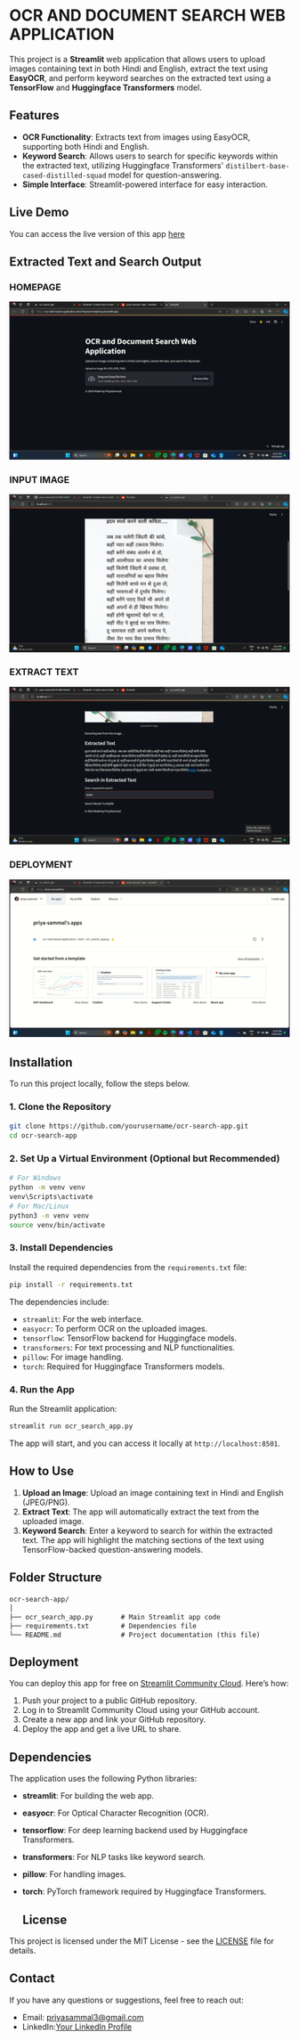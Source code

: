 # OCR AND DOCUMENT SEARCH WEB APPLICATION


This project is a **Streamlit** web application that allows users to upload images containing text in both Hindi and English, extract the text using **EasyOCR**, and perform keyword searches on the extracted text using a **TensorFlow** and **Huggingface Transformers** model.
## Features
- **OCR Functionality**: Extracts text from images using EasyOCR, supporting both Hindi and English.
- **Keyword Search**: Allows users to search for specific keywords within the extracted text, utilizing Huggingface Transformers' `distilbert-base-cased-distilled-squad` model for question-answering.
- **Simple Interface**: Streamlit-powered interface for easy interaction.
## Live Demo
You can access the live version of this app [here](https://ocr-web-based-application-jtsve7tayrwzvnnatpfzog.streamlit.app/)
## Extracted Text and Search Output
### HOMEPAGE

![Home Page](https://github.com/priya-sammal/OCR-WEB-BASED-APPLICATION/blob/main/Extracted%20Text%20and%20Search%20Output/homepage.png?raw=true)

### INPUT IMAGE

![Input Example](https://github.com/priya-sammal/OCR-WEB-BASED-APPLICATION/blob/main/Extracted%20Text%20and%20Search%20Output/inputimage.png?raw=true)

### EXTRACT TEXT
![Outut Example](https://github.com/priya-sammal/OCR-WEB-BASED-APPLICATION/blob/main/Extracted%20Text%20and%20Search%20Output/outputtext.png?raw=true)

### DEPLOYMENT
![Deploy](https://github.com/priya-sammal/OCR-WEB-BASED-APPLICATION/blob/main/Extracted%20Text%20and%20Search%20Output/deploy.png?raw=true)

## Installation
To run this project locally, follow the steps below.
### 1. Clone the Repository
```bash
git clone https://github.com/yourusername/ocr-search-app.git
cd ocr-search-app
```
### 2. Set Up a Virtual Environment (Optional but Recommended)
```bash
# For Windows
python -m venv venv
venv\Scripts\activate
# For Mac/Linux
python3 -m venv venv
source venv/bin/activate
```
### 3. Install Dependencies
Install the required dependencies from the `requirements.txt` file:
```bash
pip install -r requirements.txt
```
The dependencies include:
- `streamlit`: For the web interface.
- `easyocr`: To perform OCR on the uploaded images.
- `tensorflow`: TensorFlow backend for Huggingface models.
- `transformers`: For text processing and NLP functionalities.
- `pillow`: For image handling.
- `torch`: Required for Huggingface Transformers models.
### 4. Run the App
Run the Streamlit application:
```bash
streamlit run ocr_search_app.py
```
The app will start, and you can access it locally at `http://localhost:8501`.
## How to Use
1. **Upload an Image**: Upload an image containing text in Hindi and English (JPEG/PNG).
2. **Extract Text**: The app will automatically extract the text from the uploaded image.
3. **Keyword Search**: Enter a keyword to search for within the extracted text. The app will highlight the matching sections of the text using TensorFlow-backed question-answering models.
## Folder Structure
```
ocr-search-app/
│
├── ocr_search_app.py       # Main Streamlit app code
├── requirements.txt        # Dependencies file
└── README.md               # Project documentation (this file)
```
## Deployment
You can deploy this app for free on [Streamlit Community Cloud](https://share.streamlit.io/). Here’s how:
1. Push your project to a public GitHub repository.
2. Log in to Streamlit Community Cloud using your GitHub account.
3. Create a new app and link your GitHub repository.
4. Deploy the app and get a live URL to share.
## Dependencies
The application uses the following Python libraries:
- **streamlit**: For building the web app.
- **easyocr**: For Optical Character Recognition (OCR).
- **tensorflow**: For deep learning backend used by Huggingface Transformers.
- **transformers**: For NLP tasks like keyword search.
- **pillow**: For handling images.
- **torch**: PyTorch framework required by Huggingface Transformers.

  ## License

This project is licensed under the MIT License - see the [LICENSE](LICENSE) file for details.

## Contact
If you have any questions or suggestions, feel free to reach out:
- Email: priyasammal3@gmail.com
- LinkedIn:[Your LinkedIn Profile](https://www.linkedin.com/in/priya-sammal-954562275/)
